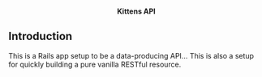 <br />
  <p align="center">
    <strong>Kittens API</strong>
    <br />
  </p>

## Introduction

This is a Rails app setup to be a data-producing API…
This is also a setup for quickly building a pure vanilla RESTful resource.
